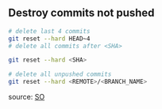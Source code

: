

## Destroy commits not pushed

~~~bash
# delete last 4 commits
git reset --hard HEAD~4
# delete all commits after <SHA>

git reset --hard <SHA>

# delete all unpushed commits
git reset --hard <REMOTE>/<BRANCH_NAME>

~~~
source: [SO](https://stackoverflow.com/a/16820875/6200095)
